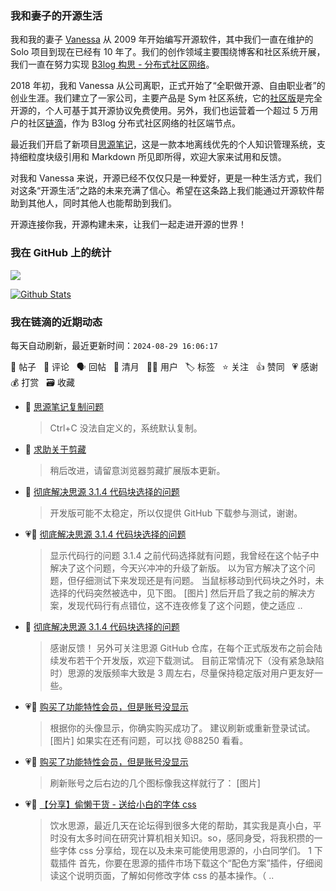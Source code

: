 ### 我和妻子的开源生活

我和我的妻子 [Vanessa](https://github.com/Vanessa219) 从 2009 年开始编写开源软件，其中我们一直在维护的 Solo 项目到现在已经有 10 年了。我们的创作领域主要围绕博客和社区系统开展，我们一直在努力实现 [B3log 构思 - 分布式社区网络](https://ld246.com/article/1546941897596)。

2018 年初，我和 Vanessa 从公司离职，正式开始了“全职做开源、自由职业者”的创业生涯。我们建立了一家公司，主要产品是 Sym 社区系统，它的[社区版](https://github.com/88250/symphony)是完全开源的，个人可基于其开源协议免费使用。另外，我们也运营着一个超过 5 万用户的社区[链滴](https://ld246.com)，作为 B3log 分布式社区网络的社区端节点。

最近我们开启了新项目[思源笔记](https://github.com/siyuan-note/siyuan)，这是一款本地离线优先的个人知识管理系统，支持细粒度块级引用和 Markdown 所见即所得，欢迎大家来试用和反馈。

对我和 Vanessa 来说，开源已经不仅仅只是一种爱好，更是一种生活方式，我们对这条“开源生活”之路的未来充满了信心。希望在这条路上我们能通过开源软件帮助到其他人，同时其他人也能帮助到我们。

开源连接你我，开源构建未来，让我们一起走进开源的世界！

### 我在 GitHub 上的统计

<a title="Hits" target="_blank" href="https://github.com/88250/88250"><img src="https://hits.b3log.org/88250/88250.svg"></a>

[![Github Stats](https://github-readme-stats.vercel.app/api?username=88250&theme=tokyonight&show_icons=true)](https://github.com/88250)

<!--events start -->

### 我在链滴的近期动态

每天自动刷新，最近更新时间：`2024-08-29 16:06:17`

📝 帖子 &nbsp; 💬 评论 &nbsp; 🗣 回帖 &nbsp; 🌙 清月 &nbsp; 👨‍💻 用户 &nbsp; 🏷️ 标签 &nbsp; ⭐️ 关注 &nbsp; 👍 赞同 &nbsp; 💗 感谢 &nbsp; 💰 打赏 &nbsp; 🗃 收藏

* 💬 [思源笔记复制问题](https://ld246.com/article/1724644207261/comment/1724903621107#comments)

  > Ctrl+C 没法自定义的，系统默认复制。
* 💬 [求助关于剪藏](https://ld246.com/article/1724837761841/comment/1724900205200#comments)

  > 稍后改进，请留意浏览器剪藏扩展版本更新。
* 💬 [彻底解决思源 3.1.4 代码块选择的问题](https://ld246.com/article/1724861627569/comment/1724895143277#comments)

  > 开发版可能不太稳定，所以仅提供 GitHub 下载参与测试，谢谢。
* 💗📝 [彻底解决思源 3.1.4 代码块选择的问题](https://ld246.com/article/1724861627569)

  > 显示代码行的问题 3.1.4 之前代码选择就有问题，我曾经在这个帖子中解决了这个问题，今天兴冲冲的升级了新版。 以为官方解决了这个问题，但仔细测试下来发现还是有问题。 当鼠标移动到代码块之外时，未选择的代码突然被选中，见下图。 [图片] 然后开启了我之前的解决方案，发现代码行有点错位，这不连夜修复了这个问题，使之适应  ..
* 💬 [彻底解决思源 3.1.4 代码块选择的问题](https://ld246.com/article/1724861627569/comment/1724894030916#comments)

  > 感谢反馈！ 另外可关注思源 GitHub 仓库，在每个正式版发布之前会陆续发布若干个开发版，欢迎下载测试。 目前正常情况下（没有紧急缺陷时）思源的发版频率大致是 3 周左右，尽量保持稳定版对用户更友好一些。
* 💗💬 [购买了功能特性会员，但是账号没显示](https://ld246.com/article/1724766119638/comment/1724766940662#comments)

  > 根据你的头像显示，你确实购买成功了。 建议刷新或重新登录试试。 [图片] 如果实在还有问题，可以找 @88250 看看。
* 💗💬 [购买了功能特性会员，但是账号没显示](https://ld246.com/article/1724766119638/comment/1724767112563#comments)

  > 刷新账号之后右边的几个图标像我这样就行了： [图片]
* 💗📝 [【分享】偷懒干货 - 送给小白的字体 css](https://ld246.com/article/1724681445763)

  > 饮水思源，最近几天在论坛得到很多大佬的帮助，其实我是真小白，平时没有太多时间在研究计算机相关知识。so，感同身受，将我积攒的一些字体 css 分享给，现在以及未来可能使用思源的，小白同学们。 1 下载插件 首先，你要在思源的插件市场下载这个“配色方案”插件，仔细阅读这个说明页面，了解如何修改字体 css 的基本操作。（ ..


<!--events end -->
